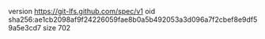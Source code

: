 version https://git-lfs.github.com/spec/v1
oid sha256:ae1cb2098af9f24226059fae8b0a5b492053a3d096a7f2cbef8e9df59a5e3cd7
size 702
